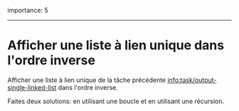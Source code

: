 importance: 5

---

# Afficher une liste à lien unique dans l'ordre inverse

Afficher une liste à lien unique de la tâche précédente <info:task/output-single-linked-list> dans l'ordre inverse.

Faites deux solutions: en utilisant une boucle et en utilisant une récursion.
